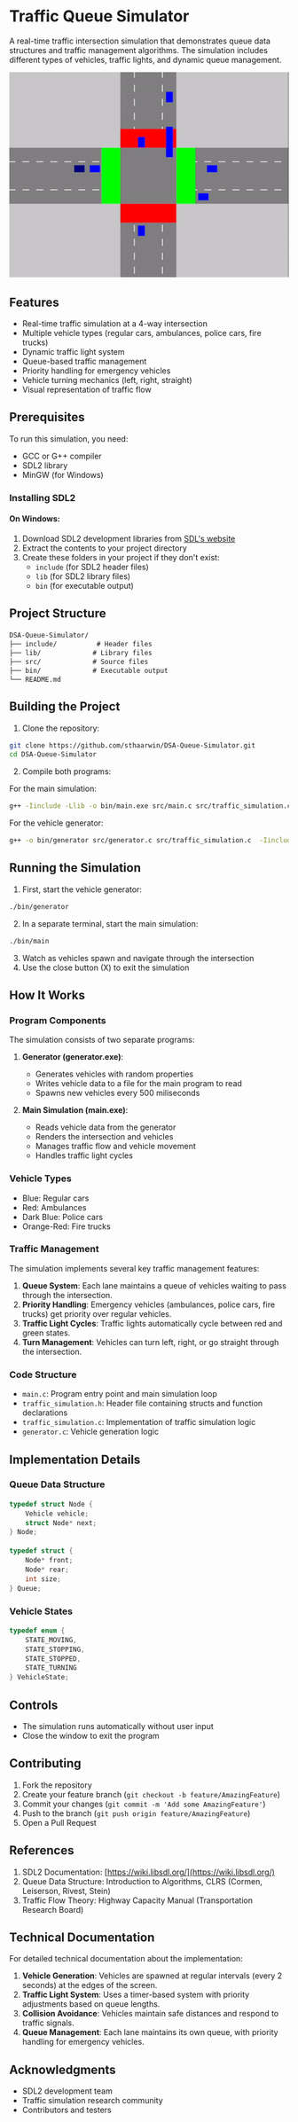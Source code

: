 # Traffic Queue Simulator

A real-time traffic intersection simulation that demonstrates queue data structures and traffic management algorithms. The simulation includes different types of vehicles, traffic lights, and dynamic queue management.

![Traffic Simulation Demo](demo.gif)

## Features

- Real-time traffic simulation at a 4-way intersection
- Multiple vehicle types (regular cars, ambulances, police cars, fire trucks)
- Dynamic traffic light system
- Queue-based traffic management
- Priority handling for emergency vehicles
- Vehicle turning mechanics (left, right, straight)
- Visual representation of traffic flow

## Prerequisites

To run this simulation, you need:

- GCC or G++ compiler
- SDL2 library
- MinGW (for Windows)

### Installing SDL2

#### On Windows:
1. Download SDL2 development libraries from [SDL's website](https://www.libsdl.org/download-2.0.php)
2. Extract the contents to your project directory
3. Create these folders in your project if they don't exist:
   - `include` (for SDL2 header files)
   - `lib` (for SDL2 library files)
   - `bin` (for executable output)

## Project Structure

```
DSA-Queue-Simulator/
├── include/          # Header files
├── lib/             # Library files
├── src/             # Source files
├── bin/             # Executable output
└── README.md
```

## Building the Project

1. Clone the repository:
```bash
git clone https://github.com/sthaarwin/DSA-Queue-Simulator.git
cd DSA-Queue-Simulator
```

2. Compile both programs:

For the main simulation:
```bash
g++ -Iinclude -Llib -o bin/main.exe src/main.c src/traffic_simulation.c -lmingw32 -lSDL2main -lSDL2
```

For the vehicle generator:
```bash
g++ -o bin/generator src/generator.c src/traffic_simulation.c  -Iinclude -Llib -lmingw32 -lSDL2main -lSDL2
```

## Running the Simulation

1. First, start the vehicle generator:
```bash
./bin/generator
```

2. In a separate terminal, start the main simulation:
```bash
./bin/main
```

3. Watch as vehicles spawn and navigate through the intersection
4. Use the close button (X) to exit the simulation

## How It Works

### Program Components

The simulation consists of two separate programs:

1. **Generator (generator.exe)**: 
   - Generates vehicles with random properties
   - Writes vehicle data to a file for the main program to read
   - Spawns new vehicles every 500 miliseconds

2. **Main Simulation (main.exe)**:
   - Reads vehicle data from the generator
   - Renders the intersection and vehicles
   - Manages traffic flow and vehicle movement
   - Handles traffic light cycles

### Vehicle Types
- Blue: Regular cars
- Red: Ambulances
- Dark Blue: Police cars
- Orange-Red: Fire trucks

### Traffic Management
The simulation implements several key traffic management features:

1. **Queue System**: Each lane maintains a queue of vehicles waiting to pass through the intersection.
2. **Priority Handling**: Emergency vehicles (ambulances, police cars, fire trucks) get priority over regular vehicles.
3. **Traffic Light Cycles**: Traffic lights automatically cycle between red and green states.
4. **Turn Management**: Vehicles can turn left, right, or go straight through the intersection.

### Code Structure

- `main.c`: Program entry point and main simulation loop
- `traffic_simulation.h`: Header file containing structs and function declarations
- `traffic_simulation.c`: Implementation of traffic simulation logic
- `generator.c`: Vehicle generation logic

## Implementation Details

### Queue Data Structure
```c
typedef struct Node {
    Vehicle vehicle;
    struct Node* next;
} Node;

typedef struct {
    Node* front;
    Node* rear;
    int size;
} Queue;
```

### Vehicle States
```c
typedef enum {
    STATE_MOVING,
    STATE_STOPPING,
    STATE_STOPPED,
    STATE_TURNING
} VehicleState;
```

## Controls

- The simulation runs automatically without user input
- Close the window to exit the program

## Contributing

1. Fork the repository
2. Create your feature branch (`git checkout -b feature/AmazingFeature`)
3. Commit your changes (`git commit -m 'Add some AmazingFeature'`)
4. Push to the branch (`git push origin feature/AmazingFeature`)
5. Open a Pull Request

## References

1. SDL2 Documentation: [https://wiki.libsdl.org/](https://wiki.libsdl.org/)
2. Queue Data Structure: Introduction to Algorithms, CLRS (Cormen, Leiserson, Rivest, Stein)
3. Traffic Flow Theory: Highway Capacity Manual (Transportation Research Board)

## Technical Documentation

For detailed technical documentation about the implementation:

1. **Vehicle Generation**: Vehicles are spawned at regular intervals (every 2 seconds) at the edges of the screen.
2. **Traffic Light System**: Uses a timer-based system with priority adjustments based on queue lengths.
3. **Collision Avoidance**: Vehicles maintain safe distances and respond to traffic signals.
4. **Queue Management**: Each lane maintains its own queue, with priority handling for emergency vehicles.


## Acknowledgments

- SDL2 development team
- Traffic simulation research community
- Contributors and testers




